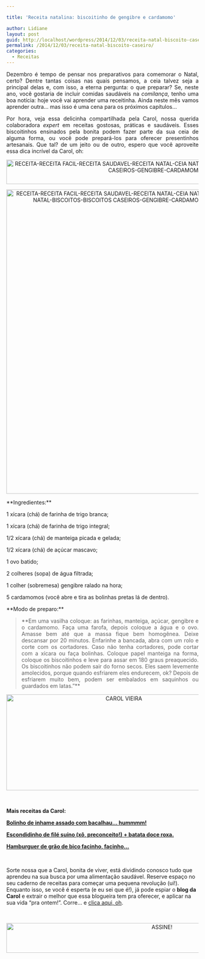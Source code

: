```yaml
---

title: 'Receita natalina: biscoitinho de gengibre e cardamomo'

author: Lidiane
layout: post
guid: http://localhost/wordpress/2014/12/03/receita-natal-biscoito-caseiro/
permalink: /2014/12/03/receita-natal-biscoito-caseiro/
categories:
  - Receitas
---
```

<p align="justify">
  Dezembro é tempo de pensar nos preparativos para comemorar o Natal, certo? Dentre tantas coisas nas quais pensamos, a ceia talvez seja a principal delas e, com isso, a eterna pergunta: o que preparar? Se, neste ano, você gostaria de incluir comidas saudáveis na <em>comilança</em>, tenho uma boa notícia: hoje você vai aprender uma receitinha. Ainda neste mês vamos aprender outra… mas isso é uma cena para os próximos capítulos…
</p>

<p align="justify">
  Por hora, veja essa delicinha compartilhada pela Carol, nossa querida colaboradora <em>expert </em>em receitas gostosas, práticas e saudáveis. Esses biscoitinhos ensinados pela bonita podem fazer parte da sua ceia de alguma forma, ou você pode prepará-los para oferecer presentinhos artesanais. Que tal? de um jeito ou de outro, espero que você aproveite essa dica incrível da Carol, oh:
</p>

<p align="center">
  <a href="http://www.trololodemulher.com.br/blog/wp-content/uploads/2014/12/RECEITA-RECEITA-FACIL-RECEITA-SAUDAVEL-RECEITA-NATAL-CEIA-NATALINA-CEIA-NATAL-BISCOITOS-BISCOITOS-CASEIROS-GENGIBRE-CARDAMOMO2.jpg"><img class="alignnone size-full wp-image-10625" src="http://www.trololodemulher.com.br/blog/wp-content/uploads/2014/12/RECEITA-RECEITA-FACIL-RECEITA-SAUDAVEL-RECEITA-NATAL-CEIA-NATALINA-CEIA-NATAL-BISCOITOS-BISCOITOS-CASEIROS-GENGIBRE-CARDAMOMO2.jpg" alt="RECEITA-RECEITA FACIL-RECEITA SAUDAVEL-RECEITA NATAL-CEIA NATALINA-CEIA NATAL-BISCOITOS-BISCOITOS CASEIROS-GENGIBRE-CARDAMOMO[2]" width="800" height="64" /></a>
</p>

<p align="center">
  <a href="http://www.trololodemulher.com.br/blog/wp-content/uploads/2014/12/RECEITA-RECEITA-FACIL-RECEITA-SAUDAVEL-RECEITA-NATAL-CEIA-NATALINA-CEIA-NATAL-BISCOITOS-BISCOITOS-CASEIROS-GENGIBRE-CARDAMOMO.jpg"><img class="alignnone size-full wp-image-10624" src="http://www.trololodemulher.com.br/blog/wp-content/uploads/2014/12/RECEITA-RECEITA-FACIL-RECEITA-SAUDAVEL-RECEITA-NATAL-CEIA-NATALINA-CEIA-NATAL-BISCOITOS-BISCOITOS-CASEIROS-GENGIBRE-CARDAMOMO.jpg" alt="RECEITA-RECEITA FACIL-RECEITA SAUDAVEL-RECEITA NATAL-CEIA NATALINA-CEIA NATAL-BISCOITOS-BISCOITOS CASEIROS-GENGIBRE-CARDAMOMO" width="597" height="796" /></a>
</p>

<p align="justify">
  **Ingredientes:**
</p>

<p align="justify">
  1 xícara (chá) de farinha de trigo branca;
</p>

<p align="justify">
  1 xícara (chá) de farinha de trigo integral;
</p>

<p align="justify">
  1/2 xícara (chá) de manteiga picada e gelada;
</p>

<p align="justify">
  1/2 xícara (chá) de açúcar mascavo;
</p>

<p align="justify">
  1 ovo batido;
</p>

<p align="justify">
  2 colheres (sopa) de água filtrada;
</p>

<p align="justify">
  1 colher (sobremesa) gengibre ralado na hora;
</p>

<p align="justify">
  5 cardamomos (você abre e tira as bolinhas pretas lá de dentro).
</p>

<p align="justify">
  **Modo de preparo:**
</p>

> <p align="justify">
>   **Em uma vasilha coloque: as farinhas, manteiga, açúcar, gengibre e o cardamomo. Faça uma farofa, depois coloque a água e o ovo. Amasse bem até que a massa fique bem homogênea. Deixe descansar por 20 minutos. Enfarinhe a bancada, abra com um rolo e corte com os cortadores. Caso não tenha cortadores, pode cortar com a xícara ou faça bolinhas. Coloque papel manteiga na forma, coloque os biscoitinhos e leve para assar em 180 graus preaquecido. Os biscoitinhos não podem sair do forno secos. Eles saem levemente amolecidos, porque quando esfriarem eles endurecem, ok? Depois de esfriarem muito bem, podem ser embalados em saquinhos ou guardados em latas.”**
> </p>

<p align="center">
  <a href="http://www.trololodemulher.com.br/blog/wp-content/uploads/2014/07/CAROL-VIEIRA.png"><img class="alignnone size-full wp-image-10204" src="http://www.trololodemulher.com.br/blog/wp-content/uploads/2014/07/CAROL-VIEIRA.png" alt="CAROL VIEIRA" width="600" height="251" /></a>
</p>

&nbsp;

**Mais receitas da Carol:**

<a href="http://www.trololodemulher.com.br/2014/11/19/inhame-assado-bacalhau/" target="_blank">**Bolinho de inhame assado com bacalhau… hummmm!**</a>

<a href="http://www.trololodemulher.com.br/2014/10/15/escondidinho-file-suino/" target="_blank">**Escondidinho de filé suíno (xô, preconceito!) + batata doce roxa.**</a>

<a href="http://www.trololodemulher.com.br/2014/10/01/hamburguer-saudavel/" target="_blank">**Hamburguer de grão de bico facinho, facinho…**</a>

&nbsp;

Sorte nossa que a Carol, bonita de viver, está dividindo conosco tudo que aprendeu na sua busca por uma alimentação saudável. Reserve espaço no seu caderno de receitas para começar uma pequena revolução (ui!). Enquanto isso, se você é esperta (e eu sei que é!), já pode espiar o **blog da Carol** e extrair o melhor que essa blogueira tem pra oferecer, e aplicar na sua vida “pra ontem!”. Corre… e <a href="http://mundocarolvieira.blogspot.com.br/" target="_blank">clica aqui, oh</a>.

&nbsp;

<p align="center">
  <a href="http://feedburner.google.com/fb/a/mailverify?uri=blogbichafemea&loc=pt_BR" target="_blank"><img class="alignnone size-full wp-image-10439" src="http://www.trololodemulher.com.br/blog/wp-content/uploads/2014/09/ASSINE.png" alt="ASSINE!" width="800" height="78" /></a>
</p>

&nbsp;

<p align="justify">
